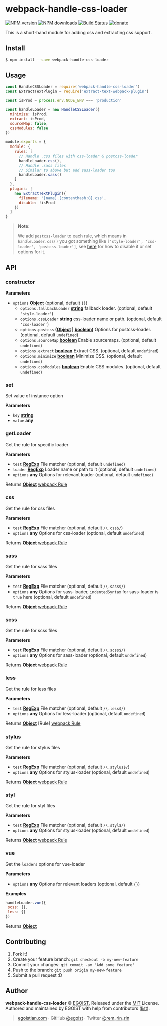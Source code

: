 # webpack-handle-css-loader

[![NPM version](https://img.shields.io/npm/v/webpack-handle-css-loader.svg?style=flat-square)](https://npmjs.com/package/webpack-handle-css-loader) [![NPM downloads](https://img.shields.io/npm/dm/webpack-handle-css-loader.svg?style=flat-square)](https://npmjs.com/package/webpack-handle-css-loader) [![Build Status](https://img.shields.io/circleci/project/egoist/webpack-handle-css-loader/master.svg?style=flat-square)](https://circleci.com/gh/egoist/webpack-handle-css-loader) [![donate](https://img.shields.io/badge/$-donate-ff69b4.svg?maxAge=2592000&style=flat-square)](https://github.com/egoist/donate)

This is a short-hand module for adding css and extracting css support.

## Install

```bash
$ npm install --save webpack-handle-css-loader
```

## Usage

```js
const HandleCSSLoader = require('webpack-handle-css-loader')
const ExtractTextPlugin = require('extract-text-webpack-plugin')

const isProd = process.env.NODE_ENV === 'production'

const handleLoader = new HandleCSSLoader({
  minimize: isProd,
  extract: isProd,
  sourceMap: false,
  cssModules: false
})

module.exports = {
  module: {
    rules: [
      // Handle .css files with css-loader & postcss-loader
      handleLoader.css(),
      // Handle .sass files
      // Similar to above but add sass-loader too
      handleLoader.sass()
    ]
  },
  plugins: [
    new ExtractTextPlugin({
      filename: '[name].[contenthash:8].css',
      disable: !isProd
    })
  ]
}
```

> **Note:**
>
> We add `postcss-loader` to each rule, which means in `handleLoader.css()` you got something like `['style-loader', 'css-loader', 'postcss-loader']`, see [here](#postcss) for how to disable it or set options for it.

## API

<!-- Generated by documentation.js. Update this documentation by updating the source code. -->

### constructor

**Parameters**

-   `options` **[Object](https://developer.mozilla.org/en-US/docs/Web/JavaScript/Reference/Global_Objects/Object)**  (optional, default `{}`)
    -   `options.fallbackLoader` **[string](https://developer.mozilla.org/en-US/docs/Web/JavaScript/Reference/Global_Objects/String)** fallback loader. (optional, default `'style-loader'`)
    -   `options.cssLoader` **[string](https://developer.mozilla.org/en-US/docs/Web/JavaScript/Reference/Global_Objects/String)** css-loader name or path. (optional, default `'css-loader'`)
    -   `options.postcss` **([Object](https://developer.mozilla.org/en-US/docs/Web/JavaScript/Reference/Global_Objects/Object) \| [boolean](https://developer.mozilla.org/en-US/docs/Web/JavaScript/Reference/Global_Objects/Boolean))** Options for  postcss-loader. (optional, default `undefined`)
    -   `options.sourceMap` **[boolean](https://developer.mozilla.org/en-US/docs/Web/JavaScript/Reference/Global_Objects/Boolean)** Enable sourcemaps. (optional, default `undefined`)
    -   `options.extract` **[boolean](https://developer.mozilla.org/en-US/docs/Web/JavaScript/Reference/Global_Objects/Boolean)** Extract CSS. (optional, default `undefined`)
    -   `options.minimize` **[boolean](https://developer.mozilla.org/en-US/docs/Web/JavaScript/Reference/Global_Objects/Boolean)** Minimize CSS. (optional, default `undefined`)
    -   `options.cssModules` **[boolean](https://developer.mozilla.org/en-US/docs/Web/JavaScript/Reference/Global_Objects/Boolean)** Enable CSS modules. (optional, default `undefined`)

### set

Set value of instance option

**Parameters**

-   `key` **[string](https://developer.mozilla.org/en-US/docs/Web/JavaScript/Reference/Global_Objects/String)** 
-   `value` **any** 

### getLoader

Get the rule for specific loader

**Parameters**

-   `test` **[RegExp](https://developer.mozilla.org/en-US/docs/Web/JavaScript/Reference/Global_Objects/RegExp)** File matcher (optional, default `undefined`)
-   `loader` **[RegExp](https://developer.mozilla.org/en-US/docs/Web/JavaScript/Reference/Global_Objects/RegExp)** Loader name or path to it (optional, default `undefined`)
-   `options` **any** Options for relevant loader (optional, default `undefined`)

Returns **[Object](https://developer.mozilla.org/en-US/docs/Web/JavaScript/Reference/Global_Objects/Object)** [webpack Rule](https://webpack.js.org/configuration/module/#rule)

### css

Get the rule for css files

**Parameters**

-   `test` **[RegExp](https://developer.mozilla.org/en-US/docs/Web/JavaScript/Reference/Global_Objects/RegExp)** File matcher (optional, default `/\.css$/`)
-   `options` **any** Options for css-loader (optional, default `undefined`)

Returns **[Object](https://developer.mozilla.org/en-US/docs/Web/JavaScript/Reference/Global_Objects/Object)** [webpack Rule](https://webpack.js.org/configuration/module/#rule)

### sass

Get the rule for sass files

**Parameters**

-   `test` **[RegExp](https://developer.mozilla.org/en-US/docs/Web/JavaScript/Reference/Global_Objects/RegExp)** File matcher (optional, default `/\.sass$/`)
-   `options` **any** Options for sass-loader, `indentedSyntax` for sass-loader is `true` here (optional, default `undefined`)

Returns **[Object](https://developer.mozilla.org/en-US/docs/Web/JavaScript/Reference/Global_Objects/Object)** [webpack Rule](https://webpack.js.org/configuration/module/#rule)

### scss

Get the rule for scss files

**Parameters**

-   `test` **[RegExp](https://developer.mozilla.org/en-US/docs/Web/JavaScript/Reference/Global_Objects/RegExp)** File matcher (optional, default `/\.scss$/`)
-   `options` **any** Options for sass-loader (optional, default `undefined`)

Returns **[Object](https://developer.mozilla.org/en-US/docs/Web/JavaScript/Reference/Global_Objects/Object)** [webpack Rule](https://webpack.js.org/configuration/module/#rule)

### less

Get the rule for less files

**Parameters**

-   `test` **[RegExp](https://developer.mozilla.org/en-US/docs/Web/JavaScript/Reference/Global_Objects/RegExp)** File matcher (optional, default `/\.less$/`)
-   `options` **any** Options for less-loader (optional, default `undefined`)

Returns **[Object](https://developer.mozilla.org/en-US/docs/Web/JavaScript/Reference/Global_Objects/Object)** [Rule] [webpack Rule](https://webpack.js.org/configuration/module/#rule)

### stylus

Get the rule for stylus files

**Parameters**

-   `test` **[RegExp](https://developer.mozilla.org/en-US/docs/Web/JavaScript/Reference/Global_Objects/RegExp)** File matcher (optional, default `/\.stylus$/`)
-   `options` **any** Options for stylus-loader (optional, default `undefined`)

Returns **[Object](https://developer.mozilla.org/en-US/docs/Web/JavaScript/Reference/Global_Objects/Object)** [webpack Rule](https://webpack.js.org/configuration/module/#rule)

### styl

Get the rule for styl files

**Parameters**

-   `test` **[RegExp](https://developer.mozilla.org/en-US/docs/Web/JavaScript/Reference/Global_Objects/RegExp)** File matcher (optional, default `/\.styl$/`)
-   `options` **any** Options for stylus-loader (optional, default `undefined`)

Returns **[Object](https://developer.mozilla.org/en-US/docs/Web/JavaScript/Reference/Global_Objects/Object)** [webpack Rule](https://webpack.js.org/configuration/module/#rule)

### vue

Get the `loaders` options for vue-loader

**Parameters**

-   `options` **any** Options for relevant loaders (optional, default `{}`)

**Examples**

```javascript
handleLoader.vue({
 scss: {},
 less: {}
})
```

Returns **[Object](https://developer.mozilla.org/en-US/docs/Web/JavaScript/Reference/Global_Objects/Object)** 

## Contributing

1.  Fork it!
2.  Create your feature branch: `git checkout -b my-new-feature`
3.  Commit your changes: `git commit -am 'Add some feature'`
4.  Push to the branch: `git push origin my-new-feature`
5.  Submit a pull request :D

## Author

**webpack-handle-css-loader** © [EGOIST](https://github.com/egoist), Released under the [MIT](https://egoist.mit-license.org/) License.<br>
Authored and maintained by EGOIST with help from contributors ([list](https://github.com/egoist/webpack-handle-css-loader/contributors)).

> [egoistian.com](https://egoistian.com) · GitHub [@egoist](https://github.com/egoist) · Twitter [@rem_rin_rin](https://twitter.com/rem_rin_rin)
